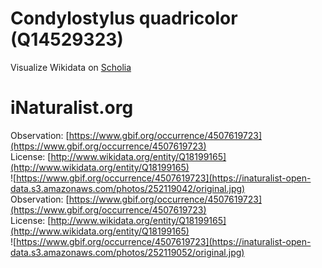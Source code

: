 
Condylostylus quadricolor (Q14529323)
=====================================
  
Visualize Wikidata on [Scholia](https://scholia.toolforge.org/taxon/Q14529323)
# iNaturalist.org
  
Observation: [https://www.gbif.org/occurrence/4507619723](https://www.gbif.org/occurrence/4507619723)  
License: [http://www.wikidata.org/entity/Q18199165](http://www.wikidata.org/entity/Q18199165)  
![https://www.gbif.org/occurrence/4507619723](https://inaturalist-open-data.s3.amazonaws.com/photos/252119042/original.jpg)  
Observation: [https://www.gbif.org/occurrence/4507619723](https://www.gbif.org/occurrence/4507619723)  
License: [http://www.wikidata.org/entity/Q18199165](http://www.wikidata.org/entity/Q18199165)  
![https://www.gbif.org/occurrence/4507619723](https://inaturalist-open-data.s3.amazonaws.com/photos/252119052/original.jpg)